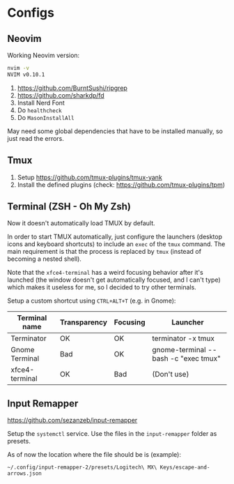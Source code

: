 # Configs

## Neovim

Working Neovim version:

```sh
nvim -v
NVIM v0.10.1
```

1. https://github.com/BurntSushi/ripgrep
2. https://github.com/sharkdp/fd
3. Install Nerd Font
4. Do `healthcheck`
5. Do `MasonInstallAll`

May need some global dependencies that have to be installed manually, so just read the errors.

## Tmux

1. Setup https://github.com/tmux-plugins/tmux-yank
2. Install the defined plugins (check: https://github.com/tmux-plugins/tpm)

## Terminal (ZSH - Oh My Zsh)

Now it doesn't automatically load TMUX by default.

In order to start TMUX automatically, just configure the launchers (desktop icons and keyboard shortcuts) to include an `exec` of the `tmux` command. The main requirement is that the process is replaced by `tmux` (instead of becoming a nested shell).

Note that the `xfce4-terminal` has a weird focusing behavior after it's launched (the window doesn't get automatically focused, and I can't type) which makes it useless for me, so I decided to try other terminals.

Setup a custom shortcut using `CTRL+ALT+T` (e.g. in Gnome):

| Terminal name | Transparency | Focusing | Launcher
| --- | --- | --- | --- |
| Terminator | OK | OK | terminator -x tmux |
| Gnome Terminal | Bad | OK | gnome-terminal -- bash -c "exec tmux" |
| xfce4-terminal | OK | Bad | (Don't use) |

## Input Remapper

https://github.com/sezanzeb/input-remapper

Setup the `systemctl` service. Use the files in the `input-remapper` folder as presets.

As of now the location where the file should be is (example):

```
~/.config/input-remapper-2/presets/Logitech\ MX\ Keys/escape-and-arrows.json
```

